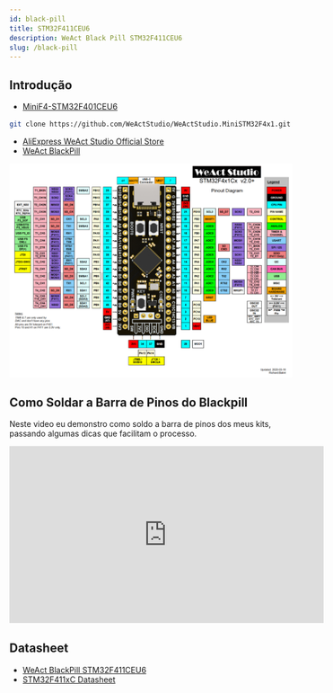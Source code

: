 ```yaml
---
id: black-pill
title: STM32F411CEU6
description: WeAct Black Pill STM32F411CEU6
slug: /black-pill
---
```


## Introdução

- [MiniF4-STM32F401CEU6](https://github.com/WeActStudio/WeActStudio.MiniSTM32F4x1)

```bash
git clone https://github.com/WeActStudio/WeActStudio.MiniSTM32F4x1.git
```

- [AliExpress WeAct Studio Official Store](https://weactstudio.aliexpress.com)
- [WeAct BlackPill](https://pt.aliexpress.com/item/1005001456186625.html)

![MiniF4-STM32F401CEU6](/img/MiniSTM32F4x1/STM32F4x1_PinoutDiagram_RichardBalint.png)

## Como Soldar a Barra de Pinos do Blackpill

Neste video eu demonstro como soldo a barra de pinos dos meus kits, passando algumas dicas que facilitam o processo.

<iframe width="560" height="315" src="https://www.youtube.com/embed/naxIyfggwVY?si=SNB5uxyJAXp-U0xk" title="YouTube video player" frameborder="0" allow="accelerometer; autoplay; clipboard-write; encrypted-media; gyroscope; picture-in-picture; web-share" referrerpolicy="strict-origin-when-cross-origin" allowfullscreen></iframe>

## Datasheet

- [WeAct BlackPill STM32F411CEU6](/pdf/MiniF4x1Cx_V31.pdf)
- [STM32F411xC Datasheet](/pdf/DS10314.pdf)
